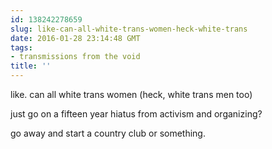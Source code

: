 ```yaml
---
id: 138242278659
slug: like-can-all-white-trans-women-heck-white-trans
date: 2016-01-28 23:14:48 GMT
tags:
- transmissions from the void
title: ''
---
```


like. can all white trans women (heck, white trans men too)

just go on a fifteen year hiatus from activism and organizing?

go away and start a country club or something.